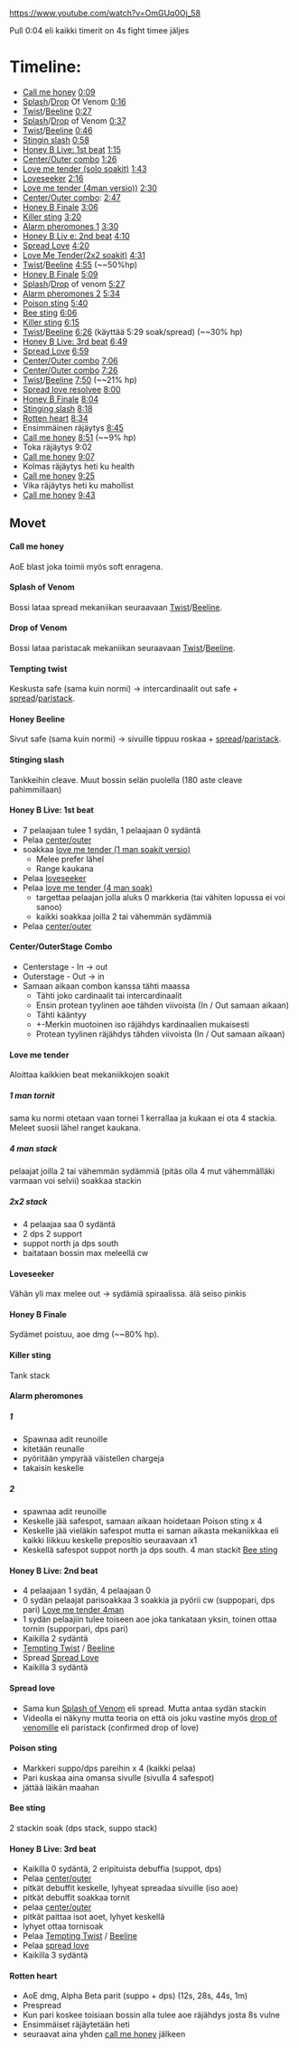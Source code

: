 https://www.youtube.com/watch?v=OmGUq0Oj_58

Pull 0:04 eli kaikki timerit on 4s fight timee jäljes

# Timeline:

- [Call me honey](#call-me-honey) [0:09](https://www.youtube.com/watch?v=OmGUq0Oj_58&t=7s)
- [Splash](#splash-of-venom)/[Drop](#drop-of-venom) Of Venom [0:16](https://www.youtube.com/watch?v=OmGUq0Oj_58&t=14s)
- [Twist](#tempting-twist)/[Beeline](#honey-beeline) [0:27](https://www.youtube.com/watch?v=OmGUq0Oj_58&t=25s)
- [Splash](#splash-of-venom)/[Drop](#drop-of-venom) of Venom [0:37](https://www.youtube.com/watch?v=OmGUq0Oj_58&t=35s)
- [Twist](#tempting-twist)/[Beeline](#honey-beeline) [0:46](https://www.youtube.com/watch?v=OmGUq0Oj_58&t=44s)
- [Stingin slash](#stinging-slash) [0:58](https://www.youtube.com/watch?v=OmGUq0Oj_58&t=56s)
- [Honey B Live: 1st beat](#honey-b-live-1st-beat) [1:15](https://www.youtube.com/watch?v=OmGUq0Oj_58&t=73s)
- [Center/Outer combo](#centerouterstage-combo) [1:26](https://www.youtube.com/watch?v=OmGUq0Oj_58&t=84s)
- [Love me tender (solo soakit)](#love-me-tender) [1:43](https://www.youtube.com/watch?v=OmGUq0Oj_58&t=101s)
- [Loveseeker](#loveseeker) [2:16](https://www.youtube.com/watch?v=OmGUq0Oj_58&t=134s)
- [Love me tender (4man versio))](#love-me-tender) [2:30](https://www.youtube.com/watch?v=OmGUq0Oj_58&t=148s)
- [Center/Outer combo](#centerouterstage-combo): [2:47](https://www.youtube.com/watch?v=OmGUq0Oj_58&t=165s)
- [Honey B Finale](#honey-b-finale) [3:06](https://www.youtube.com/watch?v=OmGUq0Oj_58&t=184s)
- [Killer sting](#killer-sting) [3:20](https://www.youtube.com/watch?v=OmGUq0Oj_58&t=198s)
- [Alarm pheromones 1](#alarm-pheromones) [3:30](https://www.youtube.com/watch?v=OmGUq0Oj_58&t=208s)
- [Honey B Liv e: 2nd beat](#honey-b-live-2nd-beat) [4:10](https://www.youtube.com/watch?v=OmGUq0Oj_58&t=248s)
- [Spread Love](#spread-love) [4:20](https://www.youtube.com/watch?v=OmGUq0Oj_58&t=258s)
- [Love Me Tender(2x2 soakit)](#love-me-tender) [4:31](https://www.youtube.com/watch?v=OmGUq0Oj_58&t=269s)
- [Twist](#tempting-twist)/[Beeline](#honey-beeline) [4:55](https://www.youtube.com/watch?v=OmGUq0Oj_58&t=293s) (~~50%hp)
- [Honey B Finale](#honey-b-finale) [5:09](https://www.youtube.com/watch?v=OmGUq0Oj_58&t=307s)
- [Splash](#splash-of-venom)/[Drop](#drop-of-venom) of venom [5:27](https://www.youtube.com/watch?v=OmGUq0Oj_58&t=325s)
- [Alarm pheromones 2](#alarm-pheromones) [5:34](https://www.youtube.com/watch?v=OmGUq0Oj_58&t=332s)
- [Poison sting](#poison-sting) [5:40](https://www.youtube.com/watch?v=OmGUq0Oj_58&t=338s)
- [Bee sting](#bee-sting) [6:06](https://www.youtube.com/watch?v=OmGUq0Oj_58&t=364s)
- [Killer sting](#killer-sting) [6:15](https://www.youtube.com/watch?v=OmGUq0Oj_58&t=373s)
- [Twist](#tempting-twist)/[Beeline](#honey-beeline) [6:26](https://www.youtube.com/watch?v=OmGUq0Oj_58&t=384s) (käyttää 5:29 soak/spread) (~~30% hp)
- [Honey B Live: 3rd beat](#honey-b-live-3rd-beat) [6:49](https://www.youtube.com/watch?v=OmGUq0Oj_58&t=407s)
- [Spread Love](#spread-love) [6:59](https://www.youtube.com/watch?v=OmGUq0Oj_58&t=417s)
- [Center/Outer combo](#centerouterstage-combo) [7:06](https://www.youtube.com/watch?v=OmGUq0Oj_58&t=424s)
- [Center/Outer combo](#centerouterstage-combo) [7:26](https://www.youtube.com/watch?v=OmGUq0Oj_58&t=444s)
- [Twist](#tempting-twist)/[Beeline](#honey-beeline) [7:50](https://www.youtube.com/watch?v=OmGUq0Oj_58&t=468s) (~~21% hp)
- [Spread love resolvee](#spread-love) [8:00](https://www.youtube.com/watch?v=OmGUq0Oj_58&t=478s)
- [Honey B Finale](#honey-b-finale) [8:04](https://www.youtube.com/watch?v=OmGUq0Oj_58&t=482s)
- [Stinging slash](#stinging-slash) [8:18](https://www.youtube.com/watch?v=OmGUq0Oj_58&t=496s)
- [Rotten heart](#rotten-heart) [8:34](https://www.youtube.com/watch?v=OmGUq0Oj_58&t=512s)
- Ensimmäinen räjäytys [8:45](https://www.youtube.com/watch?v=OmGUq0Oj_58&t=523s)
- [Call me honey](#call-me-honey) [8:51](https://www.youtube.com/watch?v=OmGUq0Oj_58&t=529s) (~~9% hp)
- Toka räjäytys 9:02
- [Call me honey](#call-me-honey) [9:07](https://www.youtube.com/watch?v=OmGUq0Oj_58&t=545s)
- Kolmas räjäytys heti ku health
- [Call me honey](#call-me-honey) [9:25](https://www.youtube.com/watch?v=OmGUq0Oj_58&t=563s)
- Vika räjäytys heti ku mahollist
- [Call me honey](#call-me-honey) [9:43](https://www.youtube.com/watch?v=OmGUq0Oj_58&t=581s)

## Movet

#### Call me honey

AoE blast joka toimii myös soft enragena.
#### Splash of Venom

Bossi lataa spread mekaniikan seuraavaan [Twist](#tempting-twist)/[Beeline](#honey-beeline).

#### Drop of Venom

Bossi lataa paristacak mekaniikan seuraavaan [Twist](#tempting-twist)/[Beeline](#honey-beeline).

#### Tempting twist

Keskusta safe (sama kuin normi) -> intercardinaalit out safe + [spread](#splash-of-venom)/[paristack](#drop-of-venom).

#### Honey Beeline

Sivut safe (sama kuin normi) -> sivuille tippuu roskaa + [spread](#splash-of-venom)/[paristack](#drop-of-venom).

#### Stinging slash

Tankkeihin cleave. Muut bossin selän puolella (180 aste cleave pahimmillaan)

#### Honey B Live: 1st beat

- 7 pelaajaan tulee 1 sydän, 1 pelaajaan 0 sydäntä
- Pelaa [center/outer](#centerouterstage-combo)
- soakkaa [love me tender (1 man soakit versio)](#love-me-tender)
  - Melee prefer lähel
  - Range kaukana
- Pelaa [loveseeker](#loveseeker)
- Pelaa [love me tender (4 man soak)](#love-me-tender)
  - targettaa pelaajan jolla aluks 0 markkeria (tai vähiten lopussa ei voi sanoo)
  - kaikki soakkaa joilla 2 tai vähemmän sydämmiä
- Pelaa [center/outer](#centerouterstage-combo)

#### Center/OuterStage Combo

- Centerstage - In -> out
- Outerstage - Out -> in
- Samaan aikaan combon kanssa tähti maassa
  - Tähti joko cardinaalit tai intercardinaalit
  - Ensin protean tyylinen aoe tähden viivoista (In / Out samaan aikaan)
  - Tähti kääntyy
  - +-Merkin muotoinen iso räjähdys kardinaalien mukaisesti
  - Protean tyylinen räjähdys tähden viivoista (In / Out samaan aikaan)

#### Love me tender

Aloittaa kaikkien beat mekaniikkojen soakit
##### 1 man tornit
sama ku normi otetaan vaan tornei 1 kerrallaa ja kukaan ei ota 4 stackia. Meleet suosii lähel ranget kaukana.
##### 4 man stack
pelaajat joilla 2 tai vähemmän sydämmiä (pitäs olla 4 mut vähemmälläki varmaan voi selvii) soakkaa stackin
##### 2x2 stack
- 4 pelaajaa saa 0 sydäntä
- 2 dps 2 support
- suppot north ja dps south
- baitataan bossin max meleellä cw

#### Loveseeker

Vähän yli max melee out -> sydämiä spiraalissa. älä seiso pinkis

#### Honey B Finale

Sydämet poistuu, aoe dmg (~~80% hp).

#### Killer sting

Tank stack

#### Alarm pheromones

##### 1
- Spawnaa adit reunoille
- kitetään reunalle
- pyöritään ympyrää väistellen chargeja
- takaisin keskelle

##### 2
- spawnaa adit reunoille
- Keskelle jää safespot, samaan aikaan hoidetaan Poison sting x 4
- Keskelle jää vieläkin safespot mutta ei saman aikasta mekaniikkaa eli kaikki liikkuu keskelle prepositio seuraavaan x1
- Keskellä safespot suppot north ja dps south. 4 man stackit [Bee sting](#bee-sting)

#### Honey B Live: 2nd beat

- 4 pelaajaan 1 sydän, 4 pelaajaan 0
- 0 sydän pelaajat parisoakkaa 3 soakkia ja pyörii cw (suppopari, dps pari) [Love me tender 4man](#4-man-stack)
- 1 sydän pelaajiin tulee toiseen aoe joka tankataan yksin, toinen ottaa tornin (supporpari, dps pari)
- Kaikilla 2 sydäntä
- [Tempting Twist](#tempting-twist) / [Beeline](#honey-beeline)
- Spread [Spread Love](#spread-love)
- Kaikilla 3 sydäntä

#### Spread love

- Sama kun [Splash of Venom](#splash-of-venom) eli spread. Mutta antaa sydän stackin
- Videolla ei näkyny mutta teoria on että ois joku vastine myös [drop of venomille](#drop-of-venom) eli paristack (confirmed drop of love)

#### Poison sting

- Markkeri suppo/dps pareihin x 4 (kaikki pelaa)
- Pari kuskaa aina omansa sivulle (sivulla 4 safespot)
- jättää läikän maahan

#### Bee sting

2 stackin soak (dps stack, suppo stack)

#### Honey B Live: 3rd beat

- Kaikilla 0 sydäntä, 2 eripituista debuffia (suppot, dps)
- Pelaa [center/outer](#centerouterstage-combo)
- pitkät debuffit keskelle, lyhyeat spreadaa sivuille (iso aoe)
- pitkät debuffit soakkaa tornit
- pelaa [center/outer](#centerouterstage-combo)
- pitkät paittaa isot aoet, lyhyet keskellä
- lyhyet ottaa tornisoak
- Pelaa [Tempting Twist](#tempting-twist) / [Beeline](#honey-beeline)
- Pelaa [spread love](#spread-love)
- Kaikilla 3 sydäntä

#### Rotten heart

- AoE dmg, Alpha Beta parit (suppo + dps) (12s, 28s, 44s, 1m)
- Prespread
- Kun pari koskee toisiaan bossin alla tulee aoe räjähdys josta 8s vulne
- Ensimmäiset räjäytetään heti
- seuraavat aina yhden [call me honey](#call-me-honey) jälkeen
